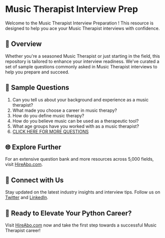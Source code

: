 # Music Therapist Interview Prep

Welcome to the Music Therapist Interview Preparation ! This resource is designed to help you ace your Music Therapist interviews with confidence.

## 🚀 Overview

Whether you're a seasoned Music Therapist or just starting in the field, this repository is tailored to enhance your interview readiness. We've curated a set of sample questions commonly asked in Music Therapist interviews to help you prepare and succeed.

## 📝 Sample Questions

1. Can you tell us about your background and experience as a music therapist?
2. What made you choose a career in music therapy?
3. How do you define music therapy?
4. How do you believe music can be used as a therapeutic tool?
5. What age groups have you worked with as a music therapist?
6. [CLICK HERE FOR MORE QUESTIONS](https://hireabo.com/job/13_1_8/Music%20Therapist)

## 🌐 Explore Further

For an extensive question bank and more resources across 5,000 fields, visit [HireAbo.com](https://www.hireabo.com).

## 📱 Connect with Us

Stay updated on the latest industry insights and interview tips. Follow us on [Twitter](https://twitter.com/hireabo) and [LinkedIn](https://www.linkedin.com/in/hire-abo-3609972a8/).

## 🚀 Ready to Elevate Your Python Career?

Visit [HireAbo.com](https://www.hireabo.com) now and take the first step towards a successful Music Therapist career!